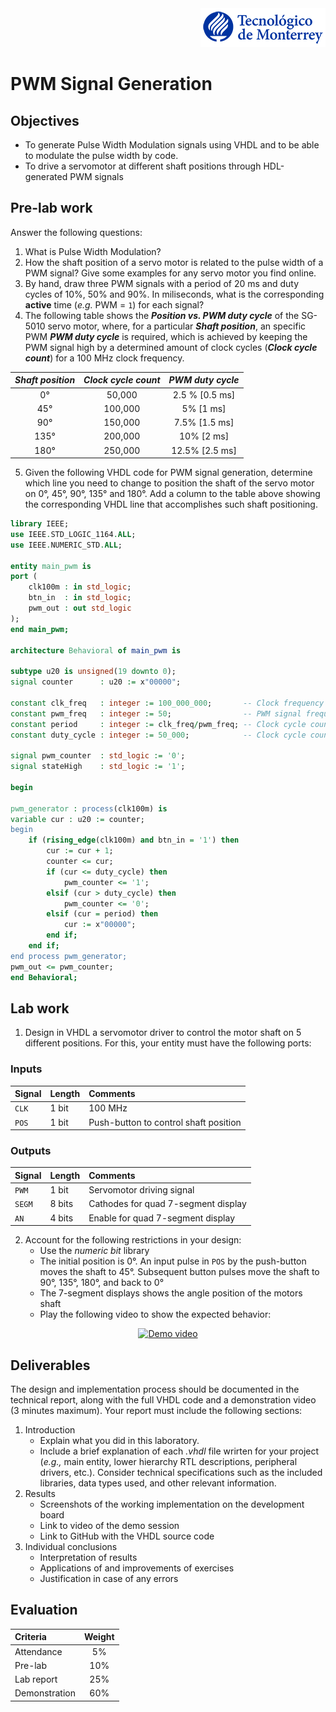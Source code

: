 <div align="right">
   <img src="img/teclogo.png">
</div>

# PWM Signal Generation

## Objectives

* To generate Pulse Width Modulation signals using VHDL and to be able to modulate the pulse width by code.
* To drive a servomotor at different shaft positions through HDL-generated PWM signals 

## Pre-lab work
Answer the following questions:
1. What is Pulse Width Modulation?
2. How the shaft position of a servo motor is related to the pulse width of a PWM signal? Give some examples for any servo motor you find online. 
2. By hand, draw three PWM signals with a period of 20 ms and duty cycles of 10%, 50% and 90%. In miliseconds, what is the corresponding **active** time (_e.g._ PWM = `1`) for each signal? 
3. The following table shows the __*Position vs. PWM duty cycle*__ of the SG-5010 servo motor, where, for a particular __*Shaft position*__, an specific PWM __*PWM duty cycle*__ is required, which is achieved by keeping the PWM signal high by a determined amount of clock cycles (__*Clock cycle count*__) for a 100 MHz clock frequency. 

<div align="center">

_Shaft position_ | _Clock cycle count_ | _PWM duty cycle_ 
:---: | :---: | :---:
0&deg; | 50,000 | 2.5 % [0.5 ms]
45&deg; | 100,000 | 5% [1 ms]
90&deg; | 150,000 | 7.5% [1.5 ms]
135&deg; | 200,000 | 10% [2 ms]
180&deg; | 250,000 | 12.5% [2.5 ms]
</div>

5. Given the following VHDL code for PWM signal generation, determine which line you need to change to position the shaft of the servo motor on 0&deg;, 45&deg;, 90&deg;, 135&deg; and 180&deg;. Add a column to the table above showing the corresponding VHDL line that accomplishes such shaft positioning. 

```vhdl
library IEEE;
use IEEE.STD_LOGIC_1164.ALL;
use IEEE.NUMERIC_STD.ALL;

entity main_pwm is  
port (
    clk100m : in std_logic;
    btn_in  : in std_logic;
    pwm_out : out std_logic
);
end main_pwm;

architecture Behavioral of main_pwm is

subtype u20 is unsigned(19 downto 0);
signal counter      : u20 := x"00000";

constant clk_freq   : integer := 100_000_000;       -- Clock frequency in Hz (10 ns)
constant pwm_freq   : integer := 50;                -- PWM signal frequency in Hz (20 ms)
constant period     : integer := clk_freq/pwm_freq; -- Clock cycle count per PWM period
constant duty_cycle : integer := 50_000;            -- Clock cycle count per PWM duty cycle

signal pwm_counter  : std_logic := '0';
signal stateHigh    : std_logic := '1';

begin

pwm_generator : process(clk100m) is
variable cur : u20 := counter;
begin
    if (rising_edge(clk100m) and btn_in = '1') then
        cur := cur + 1;  
        counter <= cur;
        if (cur <= duty_cycle) then
            pwm_counter <= '1'; 
        elsif (cur > duty_cycle) then
            pwm_counter <= '0';
        elsif (cur = period) then
            cur := x"00000";
        end if;  
    end if;
end process pwm_generator;
pwm_out <= pwm_counter;
end Behavioral;
```
## Lab work

1. Design in VHDL a servomotor driver to control the motor shaft on 5 different positions. For this, your entity must have the following ports:

### Inputs

<div align="center">

Signal | Length | Comments
:--- | :--- | :----
`CLK` | 1 bit | 100 MHz
`POS` | 1 bit | Push-button to control shaft position
</div>

### Outputs

<div align="center">

Signal | Length | Comments
:--- | :--- | :---
`PWM` | 1 bit | Servomotor driving signal
`SEGM` | 8 bits | Cathodes for quad 7-segment display
`AN` | 4 bits | Enable for quad 7-segment display
</div>

2. Account for the following restrictions in your design:
   * Use the _numeric bit_ library
   * The initial position is 0&deg;. An input pulse in `POS` by the push-button moves the shaft to 45&deg;. Subsequent button pulses move the shaft to 90&deg;, 135&deg;, 180&deg;, and back to 0&deg; 
   * The 7-segment displays shows the angle position of the motors shaft
   * Play the following video to show the expected behavior:

<div align="center">

[![Demo video](https://img.youtube.com/vi/WJTofpTIy2Y/0.jpg)](https://www.youtube.com/watch?v=WJTofpTIy2Y)
</div>

## Deliverables
The design and implementation process should be documented in the technical report, along with the full VHDL code and a demonstration video (3 minutes maximum). Your report must include the following sections:

1. Introduction
   * Explain what you did in this laboratory.
   * Include a brief explanation of each _.vhdl_ file wrirten for your project (_e.g.,_ main entity, lower hierarchy RTL descriptions, peripheral drivers, etc.). Consider technical specifications such as the included libraries, data types used, and other relevant information.
2. Results
   * Screenshots of the working implementation on the development board
   * Link to video of the demo session
   * Link to GitHub with the VHDL source code
3. Individual conclusions
   * Interpretation of results
   * Applications of and improvements of exercises
   * Justification in case of any errors

## Evaluation
<div align="center">

Criteria | Weight 
:--- | :---:
Attendance | 5%
Pre-lab | 10%
Lab report | 25%
Demonstration | 60%
</div>